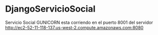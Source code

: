 # DjangoServicioSocial
Servicio Social
GUNICORN esta corriendo en el puerto 8001 del servidor http://ec2-52-11-118-137.us-west-2.compute.amazonaws.com:8080
